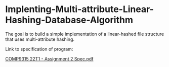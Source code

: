 # Implenting-Multi-attribute-Linear-Hashing-Database-Algorithm
The goal is to build a simple implementation of a linear-hashed file structure that uses multi-attribute hashing.

Link to specification of program:

[COMP9315 22T1 - Assignment 2 Spec.pdf](https://github.com/helording/Implenting-Multi-attribute-Linear-Hashing-Database-Algorithm/files/9877349/COMP9315.22T1.-.Assignment.2.Spec.pdf)
